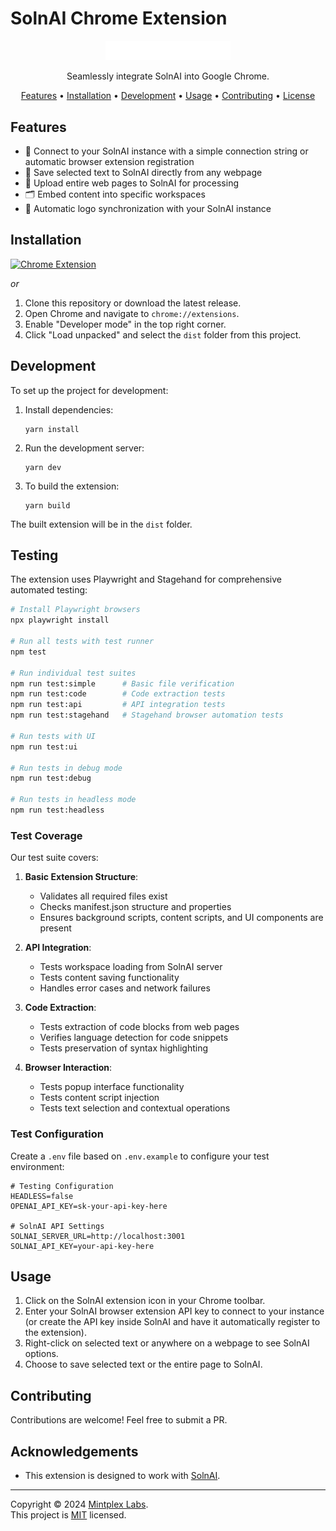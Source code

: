 # SolnAI Chrome Extension

<p align="center">
  <img src="src/media/anything-llm.png" alt="SolnAI Chrome Extension logo" width="200">
</p>

<p align="center">
  Seamlessly integrate SolnAI into Google Chrome.
</p>

<p align="center">
  <a href="#features">Features</a> •
  <a href="#installation">Installation</a> •
  <a href="#development">Development</a> •
  <a href="#usage">Usage</a> •
  <a href="#contributing">Contributing</a> •
  <a href="#license">License</a>
</p>

## Features

- 🔗 Connect to your SolnAI instance with a simple connection string or automatic browser extension registration
- 📑 Save selected text to SolnAI directly from any webpage
- 📄 Upload entire web pages to SolnAI for processing
- 🗂️ Embed content into specific workspaces
- 🔄 Automatic logo synchronization with your SolnAI instance

## Installation

<a href="https://chromewebstore.google.com/detail/SolnAI-browser-compa/pncmdlebcopjodenlllcomedphdmeogm">
  <img src="https://storage.googleapis.com/web-dev-uploads/image/WlD8wC6g8khYWPJUsQceQkhXSlv1/iNEddTyWiMfLSwFD6qGq.png" alt="Chrome Extension" width="200">
</a>

_or_

1. Clone this repository or download the latest release.
2. Open Chrome and navigate to `chrome://extensions`.
3. Enable "Developer mode" in the top right corner.
4. Click "Load unpacked" and select the `dist` folder from this project.

## Development

To set up the project for development:

1. Install dependencies:

   ```
   yarn install
   ```

2. Run the development server:

   ```
   yarn dev
   ```

3. To build the extension:
   ```
   yarn build
   ```

The built extension will be in the `dist` folder.

## Testing

The extension uses Playwright and Stagehand for comprehensive automated testing:

```bash
# Install Playwright browsers
npx playwright install

# Run all tests with test runner
npm test

# Run individual test suites
npm run test:simple      # Basic file verification
npm run test:code        # Code extraction tests
npm run test:api         # API integration tests
npm run test:stagehand   # Stagehand browser automation tests

# Run tests with UI
npm run test:ui

# Run tests in debug mode
npm run test:debug

# Run tests in headless mode
npm run test:headless
```

### Test Coverage

Our test suite covers:

1. **Basic Extension Structure**:
   - Validates all required files exist
   - Checks manifest.json structure and properties
   - Ensures background scripts, content scripts, and UI components are present

2. **API Integration**:
   - Tests workspace loading from SolnAI server
   - Tests content saving functionality
   - Handles error cases and network failures

3. **Code Extraction**:
   - Tests extraction of code blocks from web pages
   - Verifies language detection for code snippets
   - Tests preservation of syntax highlighting

4. **Browser Interaction**:
   - Tests popup interface functionality
   - Tests content script injection
   - Tests text selection and contextual operations

### Test Configuration

Create a `.env` file based on `.env.example` to configure your test environment:

```
# Testing Configuration
HEADLESS=false
OPENAI_API_KEY=sk-your-api-key-here

# SolnAI API Settings
SOLNAI_SERVER_URL=http://localhost:3001
SOLNAI_API_KEY=your-api-key-here
```

## Usage

1. Click on the SolnAI extension icon in your Chrome toolbar.
2. Enter your SolnAI browser extension API key to connect to your instance (or create the API key inside SolnAI and have it automatically register to the extension).
3. Right-click on selected text or anywhere on a webpage to see SolnAI options.
4. Choose to save selected text or the entire page to SolnAI.

## Contributing

Contributions are welcome! Feel free to submit a PR.

## Acknowledgements

- This extension is designed to work with [SolnAI](https://github.com/Mintplex-Labs/anything-llm).

---

Copyright © 2024 [Mintplex Labs](https://github.com/Mintplex-Labs). <br />
This project is [MIT](../LICENSE) licensed.
